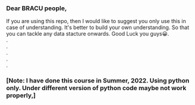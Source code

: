### Dear BRACU people,
If you are using this repo, then I would like to suggest you only use this in case of understanding. It's better to build your own understanding. So that you can tackle any data stacture onwards.
Good Luck you guys😀. <br />
. <br />
. <br />
. <br />
. <br />
. <br />
### [Note: I have done this course in Summer, 2022. Using python only. Under different version of python code maybe not work properly,]
